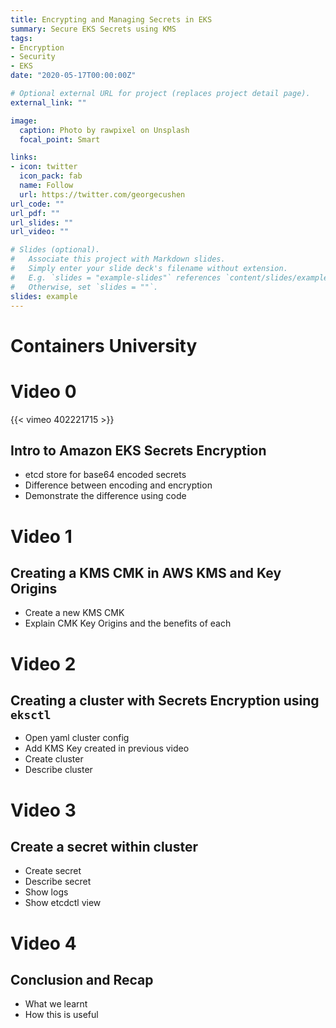 ```yaml
---
title: Encrypting and Managing Secrets in EKS
summary: Secure EKS Secrets using KMS
tags:
- Encryption
- Security
- EKS
date: "2020-05-17T00:00:00Z"

# Optional external URL for project (replaces project detail page).
external_link: ""

image:
  caption: Photo by rawpixel on Unsplash
  focal_point: Smart

links:
- icon: twitter
  icon_pack: fab
  name: Follow
  url: https://twitter.com/georgecushen
url_code: ""
url_pdf: ""
url_slides: ""
url_video: ""

# Slides (optional).
#   Associate this project with Markdown slides.
#   Simply enter your slide deck's filename without extension.
#   E.g. `slides = "example-slides"` references `content/slides/example-slides.md`.
#   Otherwise, set `slides = ""`.
slides: example
---
```


# Containers University

# Video 0
{{< vimeo 402221715 >}}

## Intro to Amazon EKS Secrets Encryption

- etcd store for base64 encoded secrets
- Difference between encoding and encryption
- Demonstrate the difference using code

# Video 1
## Creating a KMS CMK in AWS KMS and Key Origins

- Create a new KMS CMK
- Explain CMK Key Origins and the benefits of each


# Video 2
## Creating a cluster with Secrets Encryption using `eksctl`

- Open yaml cluster config
- Add KMS Key created in previous video
- Create cluster
- Describe cluster

# Video 3
## Create a secret within cluster

- Create secret
- Describe secret
- Show logs
- Show etcdctl view


# Video 4
## Conclusion and Recap

- What we learnt
- How this is useful
